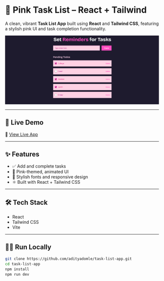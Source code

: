 # 🌸 Pink Task List – React + Tailwind

A clean, vibrant **Task List App** built using **React** and **Tailwind CSS**, featuring a stylish pink UI and task completion functionality.

![App Screenshot](/src/assets/Screenshot%202025-07-20%20021028.png)

---

## 🚀 Live Demo

🔗 [View Live App](https://itask-xpro.vercel.app/)

---

## ✨ Features

- ✅ Add and complete tasks
- 🌈 Pink-themed, animated UI
- 💅 Stylish fonts and responsive design
- ⚛️ Built with React + Tailwind CSS

---

## 🛠️ Tech Stack

- React
- Tailwind CSS
- Vite

---

## 🧑‍💻 Run Locally

```bash
git clone https://github.com/adityadomle/task-list-app.git
cd task-list-app
npm install
npm run dev
